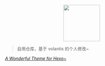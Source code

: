 <p align="center">
  <a href='https://volantis.js.org'><img src='https://cdn.jsdelivr.net/gh/volantis-x/cdn-org/blog/Logo-Cover@3x.png' height='120px'></a>
</p>


> 自用仓库，基于 volantis 的个人修改~

<u>*A Wonderful Theme for Hexo~*</u>
